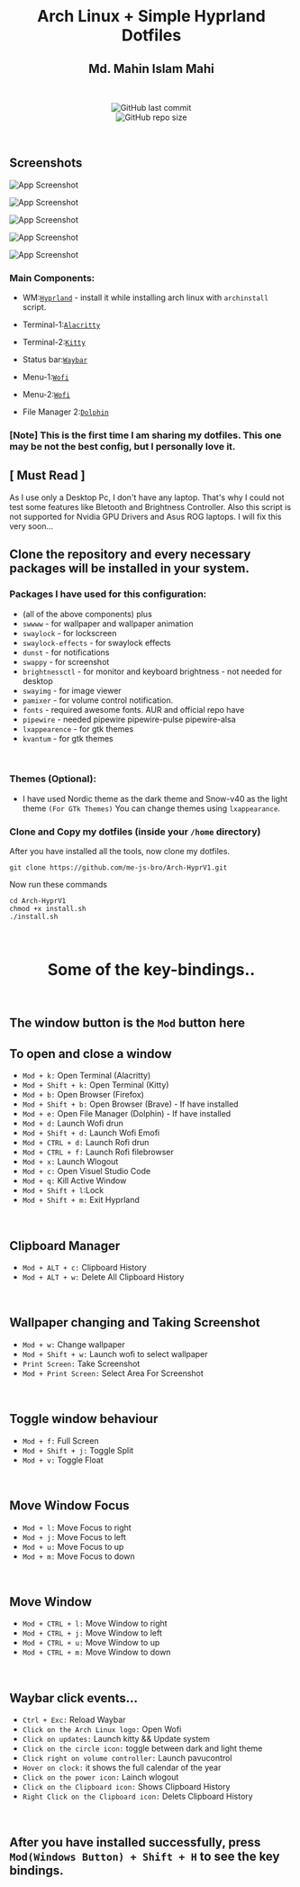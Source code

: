 <br>
<h1 align = "center"> Arch Linux + Simple Hyprland Dotfiles</h1>
<h2 align="center">Md. Mahin Islam Mahi</h2>
</br>


<div align="center">

![GitHub last commit](https://img.shields.io/github/last-commit/me-js-bro/Arch-HyprV1?style=for-the-badge&color=b4befe) </br>
![GitHub repo size](https://img.shields.io/github/repo-size/me-js-bro/Arch-HyprV1?style=for-the-badge&color=aba6f7)

</br>
</div>

## Screenshots

![App Screenshot](Screenshots/1.png)

![App Screenshot](Screenshots/2.png)

![App Screenshot](Screenshots/3.png)

![App Screenshot](Screenshots/4.png)

![App Screenshot](Screenshots/5.png)

### Main Components:

- WM:[`Hyprland`](https://github.com/hyprwm/Hyprland) - install it while installing arch linux with `archinstall` script.
 
- Terminal-1:[`Alacritty`](https://alacritty.org/)

- Terminal-2:[`Kitty`](https://github.com/kovidgoyal/kitty)
 
- Status bar:[`Waybar`](https://github.com/Alexays/Waybar)
 
- Menu-1:[`Wofi`](https://hg.sr.ht/~scoopta/wofi)

- Menu-2:[`Wofi`](https://hg.sr.ht/~scoopta/wofi)

- File Manager 2:[`Dolphin`](https://github.com/KDE/dolphin)

### [Note] This is the first time I am sharing my dotfiles. This one may be not the best config, but I personally love it.</br>

## [ Must Read ]
As I use only a Desktop Pc, I don't have any laptop. That's why I could not test some features like Bletooth and Brightness Controller. Also this script is not supported for Nvidia GPU Drivers and Asus ROG laptops. I will fix this very soon...

## Clone the repository and every necessary packages will be installed in your system.

### Packages I have used for this configuration:
- (all of the above components) plus
- `swwww` - for wallpaper and wallpaper animation
- `swaylock` - for lockscreen
- `swaylock-effects` - for swaylock effects
- `dunst` - for notifications
- `swappy` - for screenshot
- `brightnessctl`  - for monitor and keyboard brightness - not needed for desktop
- `swayimg` - for image viewer 
- `pamixer` - for volume control notification.
- `fonts` - required awesome fonts. AUR and official repo have
- `pipewire` - needed pipewire pipewire-pulse pipewire-alsa
- `lxappearence` - for gtk themes
- `kvantum` - for gtk themes
 </br>

### Themes (Optional):
- I have used Nordic theme as the dark theme and Snow-v40 as the light theme `(For GTk Themes)` You can change themes using `lxappearance`.

### Clone and Copy my dotfiles (inside your `/home` directory)
After you have installed all the tools, now clone my dotfiles.

```
git clone https://github.com/me-js-bro/Arch-HyprV1.git
```
Now run these commands

```
cd Arch-HyprV1
chmod +x install.sh
./install.sh
```

</br>
<h1 align="center">Some of the key-bindings..</h1>
</br>

## The window button is the `Mod` button here
## To open and close a window
- `Mod + k:` Open Terminal (Alacritty)
- `Mod + Shift + k:` Open Terminal (Kitty)
- `Mod + b:` Open Browser (Firefox)
- `Mod + Shift + b:` Open Browser (Brave) - If have installed
- `Mod + e:` Open File Manager (Dolphin) - If have installed
- `Mod + d:` Launch Wofi drun
- `Mod + Shift + d:` Launch Wofi Emofi
- `Mod + CTRL + d:` Launch Rofi drun
- `Mod + CTRL + f:` Launch Rofi filebrowser
- `Mod + x:` Launch Wlogout
- `Mod + c:` Open Visuel Studio Code
- `Mod + q:` Kill Active Window
- `Mod + Shift + l`:Lock
- `Mod + Shift + m:` Exit Hyprland
</br>

## Clipboard Manager
- `Mod + ALT + c:` Clipboard History
- `Mod + ALT + w:` Delete All Clipboard History
</br>

## Wallpaper changing and Taking Screenshot
- `Mod + w:` Change wallpaper
- `Mod + Shift + w:` Launch wofi to select wallpaper
- `Print Screen:` Take Screenshot
- `Mod + Print Screen:` Select Area For Screenshot
</br>

## Toggle window behaviour
- `Mod + f:` Full Screen
- `Mod + Shift + j:` Toggle Split
- `Mod + v:` Toggle Float
</br>

## Move Window Focus
- `Mod + l:` Move Focus to right
- `Mod + j:` Move Focus to left
- `Mod + u:` Move Focus to up
- `Mod + m:` Move Focus to down
</br>

## Move Window
- `Mod + CTRL + l:` Move Window to right
- `Mod + CTRL + j:` Move Window to left
- `Mod + CTRL + u:` Move Window to up
- `Mod + CTRL + m:` Move Window to down
</br>

## Waybar click events...
- `Ctrl + Exc:` Reload Waybar
- `Click on the Arch Linux logo:` Open Wofi
- `Click on updates:` Launch kitty && Update system
- `Click on the circle icon:` toggle between dark and light theme
- `Click right on volume controller:` Launch pavucontrol
- `Hover on clock:` it shows the full calendar of the year
- `Click on the power icon:` Lainch wlogout
- `Click on the Clipboard icon:` Shows Clipboard History
- `Right Click on the Clipboard icon:` Delets Clipboard History
</br>

## After you have installed successfully, press ` Mod(Windows Button) + Shift + H ` to see the key bindings.

<br>
 
